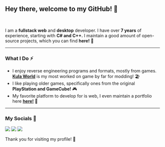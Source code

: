 ## Hey there, welcome to my GitHub! 👋

<br/>

I am a **fullstack web** and **desktop** developer. I have over **7 years** of experience, starting with **C# and C++.** I maintain a good amount of open-source projects, which you can find **here!** 🐬

---

### What I Do ⚡
 - I enjoy reverse engineering programs and formats, mostly from games. [**Kula World**](https://en.wikipedia.org/wiki/Kula_World) is my most worked on game by far for modding! 🏖
 - I like playing older games, specifically ones from the original **PlayStation and GameCube!** 🎮
 - My favorite platform to develop for is web, I even maintain a portfolio here [**here!**](https://satial.xyz) 🎨
 
---

### My Socials 🐤
[![](https://img.shields.io/badge/YouTube-ff4747?style=for-the-badge&logo=youtube&logoColor=white)](https://www.youtube.com/channel/UCQYeH_1PfPVYq0HXcG6ahGg)
[![](https://img.shields.io/badge/Twitter-4cafe0?style=for-the-badge&logo=twitter&logoColor=white)](https://twitter.com/SaturnKai1)
[![](https://img.shields.io/badge/GitHub-292929?style=for-the-badge&logo=github&logoColor=white)](https://github.com/SaturnKai)

Thank you for visiting my profile! 💜
